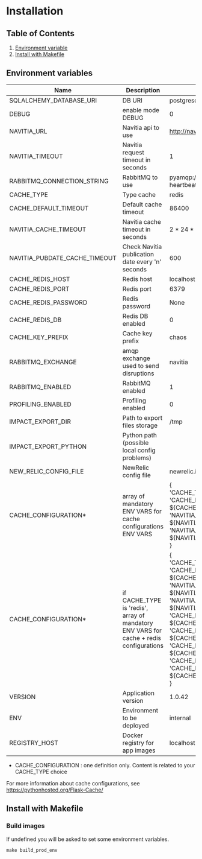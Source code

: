# Installation

## Table of Contents
1. [Environment variable](#environment-variables)
2. [Install with Makefile](#install-with-makefile)

## Environment variables

| Name | Description | Example value |
| --- |--- | --- |
| SQLALCHEMY_DATABASE_URI | DB URI | postgresql://navitia:navitia@localhost/chaos |
| DEBUG | enable mode DEBUG | 0 |
| NAVITIA_URL | Navitia api to use | http://navitia2-ws.ctp.dev.canaltp.fr |
| NAVITIA_TIMEOUT | Navitia request timeout in seconds | 1 |
| RABBITMQ_CONNECTION_STRING | RabbitMQ to use | pyamqp://guest:guest@localhost:5672//?heartbeat=60 |
| CACHE_TYPE | Type cache | redis |
| CACHE_DEFAULT_TIMEOUT | Default cache timeout | 86400 |
| NAVITIA_CACHE_TIMEOUT | Navitia cache timeout in seconds | 2 * 24 * 3600 |
| NAVITIA_PUBDATE_CACHE_TIMEOUT | Check Navitia publication date every 'n' seconds | 600 |
| CACHE_REDIS_HOST | Redis host | localhost |
| CACHE_REDIS_PORT | Redis port | 6379 |
| CACHE_REDIS_PASSWORD | Redis password | None |
| CACHE_REDIS_DB | Redis DB enabled  | 0 |
| CACHE_KEY_PREFIX | Cache key prefix | chaos |
| RABBITMQ_EXCHANGE | amqp exchange used to send disruptions | navitia |
| RABBITMQ_ENABLED | RabbitMQ enabled | 1 |
| PROFILING_ENABLED | Profiling enabled | 0 |
| IMPACT_EXPORT_DIR | Path to export files storage | /tmp |
| IMPACT_EXPORT_PYTHON | Python path (possible local config problems) |  |
| NEW_RELIC_CONFIG_FILE | NewRelic config file | newrelic.ini |
| CACHE_CONFIGURATION* | array of mandatory ENV VARS for cache configurations ENV VARS | { <br>'CACHE_TYPE': 'redis', <br>'CACHE_DEFAULT_TIMEOUT': ${CACHE_DEFAULT_TIMEOUT}, <br>'NAVITIA_CACHE_TIMEOUT': ${NAVITIA_CACHE_TIMEOUT}, <br>'NAVITIA_PUBDATE_CACHE_TIMEOUT': ${NAVITIA_PUBDATE_CACHE_TIMEOUT} <br>} |
| CACHE_CONFIGURATION* | if CACHE_TYPE is 'redis', array of mandatory ENV VARS for cache + redis configurations | { <br>'CACHE_TYPE': 'redis', <br>'CACHE_DEFAULT_TIMEOUT': ${CACHE_DEFAULT_TIMEOUT}, <br>'NAVITIA_CACHE_TIMEOUT': ${NAVITIA_CACHE_TIMEOUT}, <br>'NAVITIA_PUBDATE_CACHE_TIMEOUT': ${NAVITIA_PUBDATE_CACHE_TIMEOUT}, <br>'CACHE_REDIS_HOST' : ${CACHE_REDIS_HOST}, <br> 'CACHE_REDIS_PORT' : ${CACHE_REDIS_PORT}, <br>'CACHE_REDIS_PASSWORD' : ${CACHE_REDIS_PASSWORD}, <br>'CACHE_REDIS_DB' : ${CACHE_REDIS_DB}, <br>'CACHE_KEY_PREFIX' : ${CACHE_KEY_PREFIX} <br>} |
| VERSION | Application version | 1.0.42 |
| ENV | Environment to be deployed | internal |
| REGISTRY_HOST | Docker registry for app images | localhost |

* CACHE_CONFIGURATION : one definition only. Content is related to your CACHE_TYPE choice

For more information about cache configurations, see https://pythonhosted.org/Flask-Cache/



## Install with Makefile

### Build images

If undefined you will be asked to set some environment variables.

```
make build_prod_env
```